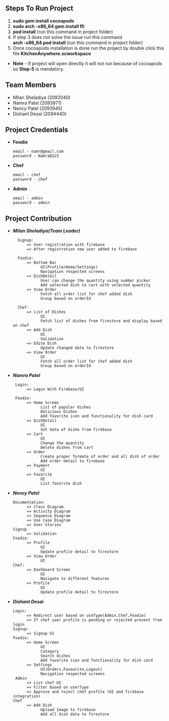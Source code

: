 ## Steps To Run Project

  1) **sudo gem install cocoapods**
  2) **sudo arch -x86_64 gem install ffi**
  3) **pod install** (run this command in project folder) 
  4) If step 3 does not solve the issue run this command  
      **arch -x86_64 pod install** (run this command in project folder)
  5) Once cocoapods installation is done run the project by double click this file **KitchenAnywhere.xcworkspace**

- **Note** - If project will open directly it will not run because of cocoapods so **Step-5** is mandatory.

## Team Members

  - Milan Sheladiya (2092040)
  - Namra Patel (2093971)
  - Nency Patel (2093945)
  - Dishant Desai (2094440)

## Project Credentials

- **Foodie**
    
      email - namr@gmail.com
      password - Namra@123
      
- **Chef**

      email - chef
      password - chef
      
- **Admin**

      email - admin
      password - admin

## Project Contribution

- ***Milan Sheladiya(Team Leader)***
 
        Signup:
            => User registration with firebase
            => After registration new user added to firebase

        Foodie:
            => Bottom Bar
                  UI(Profile/Home/Settings) 
                  Navigation respected screens
            => DishDetail
                  User can change the quantity using number picker
                  Add selected dish to cart with selected quantity
            => View Order
                  Fetch all order list for chef added dish 
                  Group based on orderId

        Chef:
            => List of Dishes 
                  UI
                  Fetch list of dishes from firestore and display based on chef
            => Add Dish 
                  UI 
                  Validation 
            => Edite Dish 
                  Update changed data to firestore
            => View Order 
                  UI 
                  Fetch all order list for chef added dish
                  Group based on orderId

- ***Namra Patel***

       Login:
            => Login With Firebase/UI
            
       Foodie:
            => Home Screen 
                  List of popular dishes 
                  Delicious Dishes 
                  Add favorite icon and functionality for dish card 
            => DishDetail
                  UI 
                  Set data of dishe from firebase
            => Cart 
                  UI
                  Change the quantity
                  Delete dishes from cart
            => Order
                  Create proper formate of order and all dish of order
                  Add order detail to firebase
            => Payment
                  UI
            => Favorite
                  UI
                  List favorite dish

- ***Nency Patel***

      Documentation:
            => Class Diagram
            => Activity Diagram
            => Sequence Diagram
            => Use Case Diagram
            => User Stories
      Signup
            => Validation
      Foodie:
            => Profile
                  UI
                  Update profile detail to firestore
            => View Order
                  UI 
      Chef:
            => Dashboard Screen 
                  UI
                  Navigate to different features
            => Profile
                  UI
                  Update profile detail to firestore


- ***Dishant Desai***


      Login:
            => Redirect user based on useType(Admin,Chef,Foodie)
            => If chef user profile is pending or rejected prevent from login
      Signup:
            => Signup UI
      Foodie:
            => Home Screen 
                  UI 
                  Category 
                  Search dishes 
                  Add favorite icon and functionality for dish card
            => Settings
                  UI(Orders,Favourite,Logout)
                  Navigation respected screens
       Admin 
            => List chef UI 
            => Filter based on userType
            => Approve and reject chef profile (UI and firebase integration)
      Chef
            => Add Dish 
                  Upload Image to firebase 
                  Add all dish data to firestore


      







